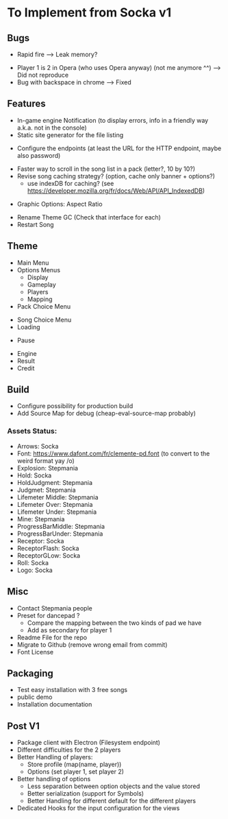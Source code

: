 # To Implement from Socka v1

## Bugs

- Rapid fire --> Leak memory?
+ Player 1 is 2 in Opera (who uses Opera anyway) (not me anymore ^^) --> Did not reproduce
+ Bug with backspace in chrome --> Fixed

## Features

- In-game engine Notification (to display errors, info in a friendly way a.k.a. not in the console)
- Static site generator for the file listing
+ Configure the endpoints (at least the URL for the HTTP endpoint, maybe also password)
- Faster way to scroll in the song list in a pack (letter?, 10 by 10?)
- Revise song caching strategy? (option, cache only banner + options?)
  - use indexDB for caching? (see https://developer.mozilla.org/fr/docs/Web/API/API_IndexedDB)
+ Graphic Options: Aspect Ratio
- Rename Theme GC (Check that interface for each)
- Restart Song

## Theme

+ Main Menu
+ Options Menus
  * Display
  * Gameplay
  * Players
  * Mapping
+ Pack Choice Menu
- Song Choice Menu
- Loading
+ Pause
- Engine
- Result
- Credit

## Build

+ Configure possibility for production build
+ Add Source Map for debug (cheap-eval-source-map probably)

### Assets Status:

- Arrows: Socka
- Font: https://www.dafont.com/fr/clemente-pd.font (to convert to the weird format yay /o\)
- Explosion: Stepmania
- Hold: Socka
- HoldJudgment: Stepmania
- Judgmet: Stepmania
- Lifemeter Middle: Stepmania
- Lifemeter Over: Stepmania
- Lifemeter Under: Stepmania
- Mine: Stepmania
- ProgressBarMiddle: Stepmania
- ProgressBarUnder: Stepmania
- Receptor: Socka
- ReceptorFlash: Socka
- ReceptorGLow: Socka
- Roll: Socka
- Logo: Socka

## Misc

- Contact Stepmania people
- Preset for dancepad ?
   * Compare the mapping between the two kinds of pad we have
   * Add as secondary for player 1
- Readme File for the repo
- Migrate to Github (remove wrong email from commit)
- Font License

## Packaging

- Test easy installation with 3 free songs
- public demo
- Installation documentation


## Post V1

- Package client with Electron (Filesystem endpoint)
- Different difficulties for the 2 players
- Better Handling of players:
    * Store profile (map(name, player))
    * Options (set player 1, set player 2)
- Better handling of options
    * Less separation between option objects and the value stored
    * Better serialization (support for Symbols)
    * Better Handling for different default for the different players
- Dedicated Hooks for the input configuration for the views
